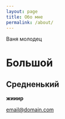 ```yaml
---
layout: page
title: Обо мне
permalink: /about/
---
```


Ваня молодец

# Большой
## Средненький

**жииир**

[email@domain.com](mailto:email@domain.com)